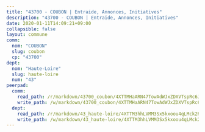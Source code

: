 ```yaml
---
title: "43700 - COUBON | Entraide, Annonces, Initiatives"
description: "43700 - COUBON | Entraide, Annonces, Initiatives"
date: 2020-01-11T14:09:21+09:00
collapsible: false
layout: commune
comm:
  nom: "COUBON"
  slug: coubon
  cp: "43700"
dept:
  nom: "Haute-Loire"
  slug: haute-loire
  num: "43"
peerpad:
  comm:
    read_path: /r/markdown/43700_coubon/4XTTMHaARN47TowAdWJxZDXVTspRc6JBr4RKcMcWifzDTsM7C
    write_path: /w/markdown/43700_coubon/4XTTMHaARN47TowAdWJxZDXVTspRc6JBr4RKcMcWifzDTsM7C-K3TgTkiuQQqPjHDAg88q46mWXqtZFhfgiJJSJ9869adruaeqvDgce6msX6dZLCVjS5ZEmGgG98FKZXG9WfYSNHbq53KQ5wpi4oVPbKnKvC1AudE6gUHLyTuSrD2b1RQPHMzkA1WW
  dept:
    read_path: /r/markdown/43_haute-loire/4XTTM3hhLVMM3Sx5kxoou4qLMck2RjGiJF8bjxPuKy3VyRdWX
    write_path: /w/markdown/43_haute-loire/4XTTM3hhLVMM3Sx5kxoou4qLMck2RjGiJF8bjxPuKy3VyRdWX-K3TgTnndWXCUw13Pw3gJoEo9qHUCGXZ4frH2coLZWWDcoWKo22cU2VNENpi117F5bi6bu3WHMPd2VTrETU2R5owQhCBrUQgvCKerk4NqeDhN66egG9mHY8CCfEckbCp9SecEdL6b
---
```


